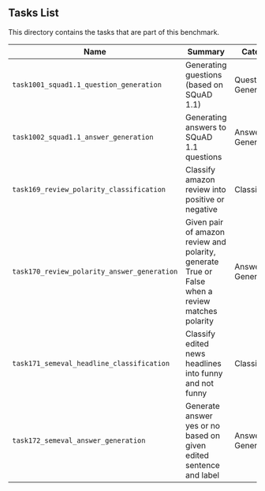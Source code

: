 ## Tasks List 

This directory contains the tasks that are part of this benchmark. 


Name | Summary | Category
---- | ----------- | --------
`task1001_squad1.1_question_generation` | Generating guestions (based on SQuAD 1.1) | Question Generation  
`task1002_squad1.1_answer_generation` | Generating answers to SQuAD 1.1 questions | Answer Generation
`task169_review_polarity_classification` | Classify amazon review into positive or negative | Classification
`task170_review_polarity_answer_generation` | Given pair of amazon review and polarity, generate True or False when a review matches polarity | Answer Generation
`task171_semeval_headline_classification` | Classify edited news headlines into funny and not funny | Classification
`task172_semeval_answer_generation` | Generate answer yes or no based on given edited sentence and label | Answer Generation
